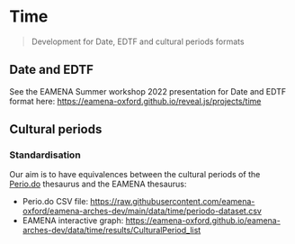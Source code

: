 # Time
> Development for Date, EDTF and cultural periods formats

## Date and EDTF

See the EAMENA Summer workshop 2022 presentation for Date and EDTF format here: https://eamena-oxford.github.io/reveal.js/projects/time

## Cultural periods

### Standardisation

Our aim is to have equivalences between the cultural periods of the [Perio.do](https://perio.do/en/) thesaurus and the EAMENA thesaurus:
- Perio.do CSV file: https://raw.githubusercontent.com/eamena-oxford/eamena-arches-dev/main/data/time/periodo-dataset.csv
- EAMENA interactive graph: https://eamena-oxford.github.io/eamena-arches-dev/data/time/results/CulturalPeriod_list


